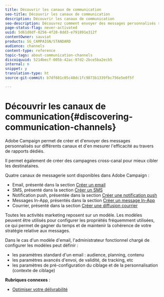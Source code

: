 ```yaml
---
title: Découvrir les canaux de communication
seo-title: Découvrir les canaux de communication
description: Découvrir les canaux de communication
seo-description: Découvrez comment envoyer des messages personnalisés sur divers canaux et créer des campagnes cross-canal pour mieux cibler vos destinataires.
page-status-flag: never-activated
uuid: 5d61d8df-8256-4f28-8dd3-e791891e312f
contentOwner: sauviat
products: SG_CAMPAIGN/STANDARD
audience: channels
content-type: reference
topic-tags: about-communication-channels
discoiquuid: 5214becf-005b-42ac-97d2-2bce5ba2ecb5
internal: n
snippet: y
translation-type: ht
source-git-commit: b7df681c05c48dc1fc9873b1339fbc756e5e0f5f

---
```



# Découvrir les canaux de communication{#discovering-communication-channels}

Adobe Campaign permet de créer et d'envoyer des messages personnalisés sur différents canaux et d'en mesurer l'efficacité au travers de rapports dédiés.

Il permet également de créer des campagnes cross-canal pour mieux cibler les destinataires.

Quatre canaux de messagerie sont disponibles dans Adobe Campaign :

* Email, présenté dans la section [Créer un email](../../channels/using/creating-an-email.md)
* SMS, présenté dans la section [Créer un SMS](../../channels/using/creating-an-sms-message.md)
* Notification push, présentée dans la section [Créer une notification push](../../channels/using/preparing-and-sending-a-push-notification.md)
* Messages In-App, présentés dans la section [Créer un message In-App](../../channels/using/about-in-app-messaging.md)
* Courrier, présenté dans la section [Créer une diffusion courrier](../../channels/using/creating-the-direct-mail.md)

Toutes les activités marketing reposent sur un modèle. Les modèles peuvent être utilisés pour configurer les propriétés fréquemment utilisées, ce qui permet de gagner du temps et de maintenir la cohérence de votre stratégie relative aux messages.

Dans le cas d'un modèle d'email, l'administrateur fonctionnel chargé de configurer les modèles peut définir :

* les paramètres standard d'un email : audience, planning, contenu
* les paramètres avancés d'envoi, de validité, de tracking, etc
* les paramètres de pré-configuration du ciblage et de la personnalisation (contexte de ciblage)

**Rubriques connexes** :

* [Optimiser votre délivrabilité](https://docs.campaign.adobe.com/doc/standard/getting_started/fr/ACS_Deliverability.html)

